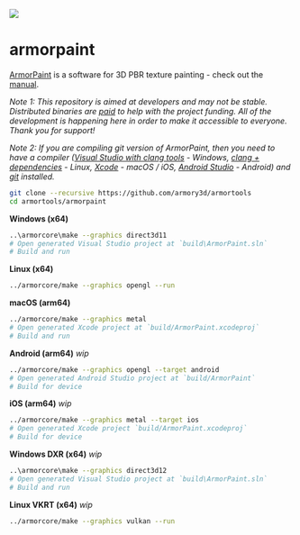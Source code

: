 ![](https://armorpaint.org/img/git.jpg)

armorpaint
==============

[ArmorPaint](https://armorpaint.org) is a software for 3D PBR texture painting - check out the [manual](https://armorpaint.org/manual).

*Note 1: This repository is aimed at developers and may not be stable. Distributed binaries are [paid](https://armorpaint.org/download) to help with the project funding. All of the development is happening here in order to make it accessible to everyone. Thank you for support!*

*Note 2: If you are compiling git version of ArmorPaint, then you need to have a compiler ([Visual Studio with clang tools](https://visualstudio.microsoft.com/downloads/) - Windows, [clang + dependencies](https://github.com/armory3d/armortools/wiki/Linux-Dependencies) - Linux, [Xcode](https://developer.apple.com/xcode/resources/) - macOS / iOS, [Android Studio](https://developer.android.com/studio) - Android) and [git](https://git-scm.com/downloads) installed.*

```bash
git clone --recursive https://github.com/armory3d/armortools
cd armortools/armorpaint
```

**Windows (x64)**
```bash
..\armorcore\make --graphics direct3d11
# Open generated Visual Studio project at `build\ArmorPaint.sln`
# Build and run
```

**Linux (x64)**
```bash
../armorcore/make --graphics opengl --run
```

**macOS (arm64)**
```bash
../armorcore/make --graphics metal
# Open generated Xcode project at `build/ArmorPaint.xcodeproj`
# Build and run
```

**Android (arm64)** *wip*
```bash
../armorcore/make --graphics opengl --target android
# Open generated Android Studio project at `build/ArmorPaint`
# Build for device
```

**iOS (arm64)** *wip*
```bash
../armorcore/make --graphics metal --target ios
# Open generated Xcode project `build/ArmorPaint.xcodeproj`
# Build for device
```

**Windows DXR (x64)** *wip*
```bash
..\armorcore\make --graphics direct3d12
# Open generated Visual Studio project at `build\ArmorPaint.sln`
# Build and run
```

**Linux VKRT (x64)** *wip*
```bash
../armorcore/make --graphics vulkan --run
```
